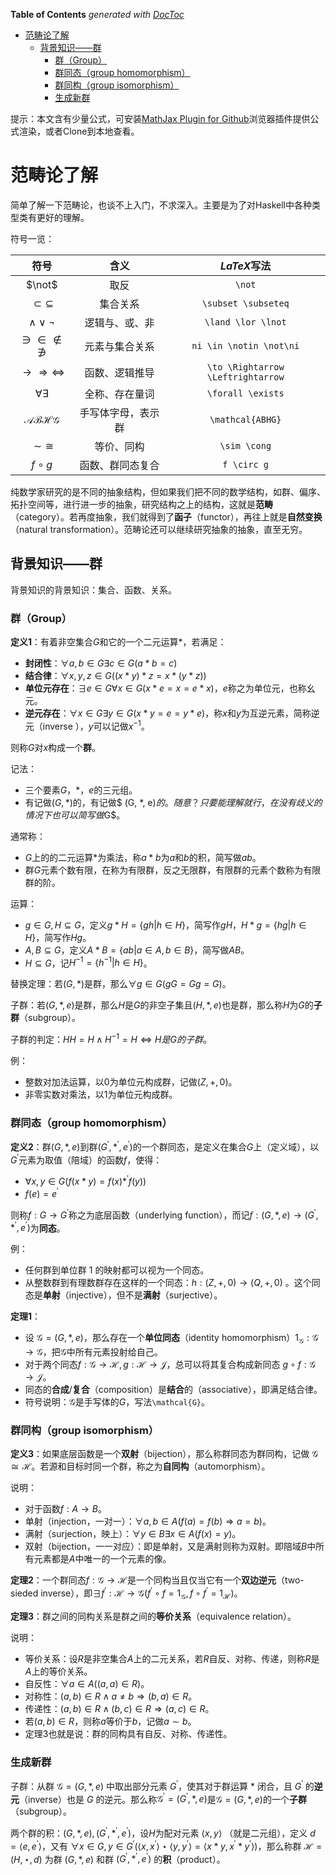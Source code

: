 <!-- START doctoc generated TOC please keep comment here to allow auto update -->
<!-- DON'T EDIT THIS SECTION, INSTEAD RE-RUN doctoc TO UPDATE -->
**Table of Contents**  *generated with [DocToc](https://github.com/thlorenz/doctoc)*

- [范畴论了解](#%E8%8C%83%E7%95%B4%E8%AE%BA%E4%BA%86%E8%A7%A3)
  - [背景知识——群](#%E8%83%8C%E6%99%AF%E7%9F%A5%E8%AF%86%E7%BE%A4)
    - [群（Group）](#%E7%BE%A4group)
    - [群同态（group homomorphism）](#%E7%BE%A4%E5%90%8C%E6%80%81group-homomorphism)
    - [群同构（group isomorphism）](#%E7%BE%A4%E5%90%8C%E6%9E%84group-isomorphism)
    - [生成新群](#%E7%94%9F%E6%88%90%E6%96%B0%E7%BE%A4)

<!-- END doctoc generated TOC please keep comment here to allow auto update -->

提示：本文含有少量公式，可安装[MathJax Plugin for Github](https://github.com/orsharir/github-mathjax)浏览器插件提供公式渲染，或者Clone到本地查看。

# 范畴论了解

简单了解一下范畴论，也谈不上入门，不求深入。主要是为了对Haskell中各种类型类有更好的理解。

符号一览：

|符号|含义|$LaTeX$写法|
|:-:|:-:|:-:|
|$\not$|取反|`\not`|
|$\subset \subseteq$|集合关系|`\subset \subseteq`|
|$\land \lor \lnot$|逻辑与、或、非|`\land \lor \lnot`|
|$\ni \in \notin \not\ni$|元素与集合关系|`ni \in \notin \not\ni`|
|$\to \Rightarrow \Leftrightarrow$|函数、逻辑推导|`\to \Rightarrow \Leftrightarrow`|
|$\forall \exists$|全称、存在量词|`\forall \exists`|
|$\mathcal{ABHG}$|手写体字母，表示群|`\mathcal{ABHG}`|
|$\sim \cong$|等价、同构|`\sim \cong`|
|$f\circ g$|函数、群同态复合|`f \circ g`|


纯数学家研究的是不同的抽象结构，但如果我们把不同的数学结构，如群、偏序、拓扑空间等，进行进一步的抽象，研究结构之上的结构，这就是**范畴**（category）。若再度抽象，我们就得到了**函子**（functor），再往上就是**自然变换**（natural transformation）。范畴论还可以继续研究抽象的抽象，直至无穷。

## 背景知识——群

背景知识的背景知识：集合、函数、关系。

### 群（Group）

**定义1**：有着非空集合$G$和它的一个二元运算$*$，若满足：
- **封闭性**：$\forall a,b\in G\exists c \in G(a*b = c)$
- **结合律**：$\forall x,y,z \in G((x*y)*z = x*(y*z))$
- **单位元存在**：$\exists e \in G\forall x \in G(x*e = x = e*x)$，$e$称之为单位元，也称幺元。
- **逆元存在**：$\forall x \in G\exists y\in G(x * y = e = y * e)$，称$x$和$y$为互逆元素，简称逆元（inverse
），$y$可以记做$x^{-1}$。

则称$G$对$x$构成一个**群**。

记法：
- 三个要素$G$，$*$，$e$的三元组。
- 有记做$(G, *)$的，有记做$ (G, *, e)$的。随意？只要能理解就行，在没有歧义的情况下也可以简写做$G$。

通常称：
- $G$上的的二元运算$*$为乘法，称$a*b$为$a$和$b$的积，简写做$ab$。
- 群$G$元素个数有限，在称为有限群，反之无限群，有限群的元素个数称为有限群的阶。

运算：
- $g\in G, H \subseteq G$，定义$g*H = \{gh|h\in H\}$，简写作$gH$，$H*g = \{hg|h\in H\}$，简写作$Hg$。
- $A,B \subseteq G$，定义$A*B = \{ab|a\in A, b\in B\}$，简写做$AB$。
- $H\subseteq G$，记$H^{-1} = \{h^{-1}|h\in H\}$。

替换定理：若$(G, *)$是群，那么$\forall g \in G(gG = Gg = G)$。

子群：若$(G, *, e)$是群，那么$H$是$G$的非空子集且$(H, *, e)$也是群，那么称$H$为$G$的**子群**（subgroup）。

子群的判定：$HH=H\land H^{-1}=H \Leftrightarrow H是G的子群$。

例：
- 整数对加法运算，以$0$为单位元构成群，记做$(Z,+,0)$。
- 非零实数对乘法，以$1$为单位元构成群。

### 群同态（group homomorphism）

**定义2**：群$(G, *, e)$到群$(G^{'}, *^{'}, e^{'})$的一个群同态，是定义在集合$G$上（定义域），以$G^{'}$元素为取值（陪域）的函数$f$，使得：
- $\forall x,y \in G(f(x*y) = f(x) *^{'} f(y))$
- $f(e) = e^{'}$

则称$f : G\to G^{'}$称之为底层函数（underlying function），而记$f:(G,*,e)\to (G^{'}, *^{'}, e^{'})$为**同态**。

例：
- 任何群到单位群 $1$ 的映射都可以视为一个同态。
- 从整数群到有理数群存在这样的一个同态：$h:(Z,+,0) \to (Q,+,0)$ 。这个同态是**单射**（injective），但不是**满射**（surjective）。

**定理1**：
- 设 $\mathcal{G} = (G, *, e)$，那么存在一个**单位同态**（identity homomorphism）$1_{\mathcal{G}}:\mathcal{G}\to\mathcal{G}$，把$\mathcal{G}$中所有元素投射给自己。
- 对于两个同态$f:\mathcal{G}\to\mathcal{H},g:\mathcal{H}\to\mathcal{J}$，总可以将其复合构成新同态 $g\circ f:\mathcal{G}\to\mathcal{J}$。
- 同态的**合成**/**复合**（composition）是**结合**的（associative），即满足结合律。
- 符号说明：$\mathcal{G}$是手写体的$G$，写法`\mathcal{G}`。

### 群同构（group isomorphism）

**定义3**：如果底层函数是一个**双射**（bijection），那么称群同态为群同构，记做 $\mathcal{G}\cong \mathcal{H}$。若源和目标时同一个群，称之为**自同构**（automorphism）。

说明：
- 对于函数$f:A\to B$。
- 单射（injection，一对一）：$\forall a,b\in A(f(a) = f(b)\Rightarrow a = b)$。
- 满射（surjection，映上）：$\forall y\in B\exists x\in A(f(x) = y)$。
- 双射（bijection，一一对应）：即是单射，又是满射则称为双射。即陪域$B$中所有元素都是$A$中唯一的一个元素的像。

**定理2**：一个群同态$f:\mathcal{G}\to \mathcal{H}$是一个同构当且仅当它有一个**双边逆元**（two-sieded inverse），即$\exists f^{'}:\mathcal{H}\to \mathcal{G}(f^{'}\circ f = 1_{\mathcal{G}},f\circ f^{'}=1_{\mathcal{H}})$。

**定理3**：群之间的同构关系是群之间的**等价关系**（equivalence relation）。

说明：
- 等价关系：设$R$是非空集合$A$上的二元关系，若$R$自反、对称、传递，则称$R$是$A$上的等价关系。
- 自反性：$\forall a\in A((a, a)\in R)$。
- 对称性：$(a,b)\in R\land a\neq b \Rightarrow (b, a)\in R$。
- 传递性：$(a, b)\in R\land (b, c)\in R \Rightarrow (a, c)\in R$。
- 若$(a, b)\in R$，则称$a$等价于$b$，记做$a\sim b$。
- 定理3也就是说：群的同构具有自反、对称、传递性。

### 生成新群

子群：从群 $\mathcal{G} = (G,*,e)$ 中取出部分元素 $G^{'}$，使其对于群运算 $*$ 闭合，且 $G^{'}$ 的**逆元**（inverse）也是 $G$ 的逆元。那么称$\mathcal{G}^{'}=(G^{'},*,e)$是$\mathcal{G} = (G,*,e)$的一个**子群**（subgroup）。

两个群的积：$(G,*,e),(G^{'},*^{'},e^{'})$，设$H$为配对元素 $\langle x,y\rangle$ （就是二元组），定义 $d=\langle e, e^{'}\rangle$，又有 $\forall x\in G,y\in G^{'}(\langle x,x^{'}\rangle\star\langle y,y^{'}\rangle = \langle x*y,x^{'}*y^{'}\rangle)$，那么称群 $\mathcal{H} = (H,\star,d)$ 为群 $(G,*,e)$ 和群 $(G^{'},*^{'},e^{'})$ 的**积**（product）。


